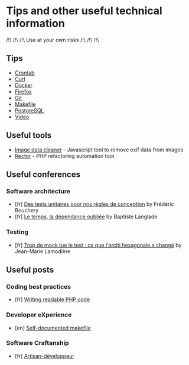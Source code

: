 # Tips and other useful technical information

/!\ /!\ /!\ Use at your own risks /!\ /!\ /!\

## Tips

* [Crontab](doc/tips/crontab.md)
* [Curl](doc/tips/curl.md)
* [Docker](doc/tips/docker.md)
* [Firefox](doc/tips/firefox.md)
* [Git](doc/tips/git.md)
* [Makefile](doc/tips/makefile.md)
* [PostgreSQL](doc/tips/postgresql.md)
* [Video](doc/tips/video.md)

## Useful tools
* [Image data cleaner](https://github.com/codepo8/image-data-cleaner) - Javascript tool to remove exif data from images
* [Rector](https://getrector.org/) - PHP refactoring automation tool

## Useful conferences
### Software architecture
* [fr] [Des tests unitaires pour nos règles de conception](https://www.youtube.com/watch?v=PB3NWOwBCyQ) by Frédéric Bouchery
* [fr] [Le temps, la dépendance oubliée](https://afup.org/talks/2795-le-temps-la-dependance-oubliee) by Baptiste Langlade

### Testing
* [fr] [Trop de mock tue le test : ce que l'archi hexagonale a changé](https://www.youtube.com/watch?v=rSO1y3lCBfk) by Jean-Marie Lamodière

## Useful posts
### Coding best practices
* [fr] [Writing readable PHP code](https://www.jimmyklein.fr/5-mauvaises-habitudes-a-perdre-en-php/)

### Developer eXperience
* [en] [Self-documented makefile](https://marmelab.com/blog/2016/02/29/auto-documented-makefile.html)

### Software Craftanship
* [fr] [Artisan-développeur](https://gb-prod.fr/2016/06/12/artisan-developpeur.html)
